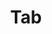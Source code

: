 ---
layout: pattern.njk
tags: 
    - legacy_it
    - legacy_components_it
    - page
key: tab-legacy_it
title: Tab
parent: components-legacy_it
image: legacy/overview/tab.webp
keywords: 
order: 240
availablelanguages: 
    - de
    - en
---